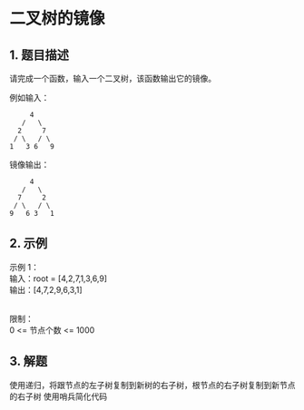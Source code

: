 # 二叉树的镜像

## 1. 题目描述
请完成一个函数，输入一个二叉树，该函数输出它的镜像。  

例如输入：
```
     4
   /   \
  2     7
 / \   / \
1   3 6   9
```

镜像输出：
```
     4
   /   \
  7     2
 / \   / \
9   6 3   1
```

## 2. 示例

示例 1：  
输入：root = [4,2,7,1,3,6,9]    
输出：[4,7,2,9,6,3,1]  
 

限制：  
0 <= 节点个数 <= 1000

## 3. 解题
使用递归，将跟节点的左子树复制到新树的右子树，根节点的右子树复制到新节点的右子树
使用哨兵简化代码

